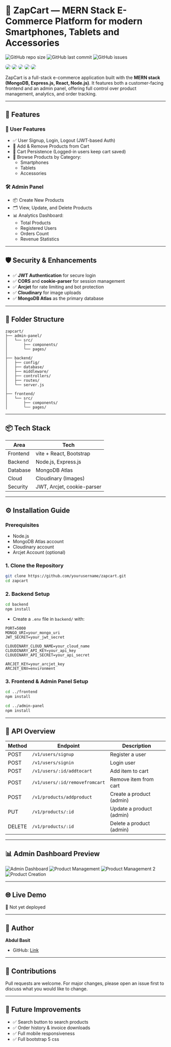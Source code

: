 
# 🛒 ZapCart — MERN Stack E-Commerce Platform for modern Smartphones, Tablets and Accessories

![GitHub repo size](https://img.shields.io/github/repo-size/Basit107/zapcart)
![GitHub last commit](https://img.shields.io/github/last-commit/Basit107/zapcart)
![GitHub issues](https://img.shields.io/github/issues/Basit107/zapcart)


<p>
  <img src="https://img.shields.io/badge/Node.js-20.x-brightgreen?style=classics&logo=node.js&logoColor=green" style="border-radius: 6px;" />
  <img src="https://img.shields.io/badge/Express.js-Backend-black?style=classic&logo=express&logoColor=white" style="border-radius: 6px;" />
  <img src="https://img.shields.io/badge/MongoDB-Atlas-green?style=classic&logo=mongodb&logoColor=lightgreen" style="border-radius: 8px;" />
  <img src="https://img.shields.io/badge/React-Frontend-61DAFB?style=classic&logo=react&logoColor=cyan" style="border-radius: 6px;" />
  <img src="https://img.shields.io/badge/Vite-Bundler-purple?style=classics&logo=vite&logoColor=yellow" style="border-radius: 6px;" />
</p>


ZapCart is a full-stack e-commerce application built with the **MERN stack (MongoDB, Express.js, React, Node.js)**. It features both a customer-facing frontend and an admin panel, offering full control over product management, analytics, and order tracking.

---

## 🚀 Features

### 🧍 User Features

- ✅ User Signup, Login, Logout (JWT-based Auth)
- 🛒 Add & Remove Products from Cart
- 🧠 Cart Persistence (Logged-in users keep cart saved)
- 📱 Browse Products by Category:
  - Smartphones
  - Tablets
  - Accessories

### 🛠 Admin Panel

- 📦 Create New Products
- 🗂 View, Update, and Delete Products
- 📊 Analytics Dashboard:
  - Total Products
  - Registered Users
  - Orders Count
  - Revenue Statistics

---

## 🛡️ Security & Enhancements

- ✅ **JWT Authentication** for secure login
- ✅ **CORS** and **cookie-parser** for session management
- ✅ **Arcjet** for rate limiting and bot protection
- ✅ **Cloudinary** for image uploads
- ✅ **MongoDB Atlas** as the primary database

---

## 📁 Folder Structure

```
zapcart/
├── admin-panel/
│   └── src/
│       ├── components/
│       └── pages/
│
├── backend/
│   ├── config/
│   ├── database/
│   ├── middleware/
│   ├── controllers/
│   ├── routes/
│   └── server.js
│
├── frontend/
│   └── src/
│       ├── components/
│       └── pages/
```

---

## 📦 Tech Stack

| Area       | Tech                         |
|------------|------------------------------|
| Frontend   | vite + React, Bootstrap      |
| Backend    | Node.js, Express.js          |
| Database   | MongoDB Atlas                |
| Cloud      | Cloudinary (Images)          |
| Security   | JWT, Arcjet, cookie-parser   |

---

## ⚙️ Installation Guide

### Prerequisites

- Node.js
- MongoDB Atlas account
- Cloudinary account
- Arcjet Account (optional)

### 1. Clone the Repository

```bash
git clone https://github.com/yourusername/zapcart.git
cd zapcart
```

### 2. Backend Setup

```bash
cd backend
npm install
```

- Create a `.env` file in `backend/` with:

```env
PORT=5000
MONGO_URI=your_mongo_uri
JWT_SECRET=your_jwt_secret

CLOUDINARY_CLOUD_NAME=your_cloud_name
CLOUDINARY_API_KEY=your_api_key
CLOUDINARY_API_SECRET=your_api_secret

ARCJET_KEY=your_arcjet_key
ARCJET_ENV=environment
```

### 3. Frontend & Admin Panel Setup

```bash
cd ../frontend
npm install

cd ../admin-panel
npm install
```

---

## 🔑 API Overview

| Method | Endpoint | Description |
|--------|----------|-------------|
| POST   | `/v1/users/signup` | Register a user |
| POST   | `/v1/users/signin` | Login user |
| POST   | `/v1/users/:id/addtocart` | Add item to cart |
| POST   | `/v1/users/:id/removefromcart` | Remove item from cart |
| POST   | `/v1/products/addproduct` | Create a product (admin) |
| PUT    | `/v1/products/:id` | Update a product (admin) |
| DELETE | `/v1/products/:id` | Delete a product (admin) |

---

## 📊 Admin Dashboard Preview



![Admin Dashboard](./screenshots/analytics.png)
![Product Management](./screenshots/list-of-products.png)
![Product Management 2](./screenshots/update-product.png)
![Product Creation](./screenshots/add-product.png)


---

## 🌐 Live Demo

🚧 Not yet deployed

---

## 👤 Author

**Abdul Basit**

- GitHub: [Link](https://github.com/Basit107)

---

## 🙌 Contributions

Pull requests are welcome. For major changes, please open an issue first to discuss what you would like to change.

---

## 📌 Future Improvements

- ✅ Search button to search products
- ✅ Order history & invoice downloads
- ✅ Full mobile responsiveness
- ✅ Full bootstrap 5 css
